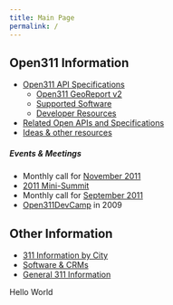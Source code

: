 ```yaml
---
title: Main Page
permalink: /
---
```


Open311 Information
-------------------

-   [Open311 API Specifications](/API "wikilink")
    -   [Open311 GeoReport v2](/GeoReport_v2 "wikilink")
    -   [Supported Software](/GeoReport_v2/Support "wikilink")
    -   [Developer Resources](/GeoReport_v2/Resources "wikilink")
-   [Related Open APIs and Specifications](/Open_APIs "wikilink")
-   [Ideas & other resources](/Ideation "wikilink")

##### Events & Meetings

-   Monthly call for [November 2011](/calls/2011-11 "wikilink")
-   [2011 Mini-Summit](/Calls/2011-09-Summit "wikilink")
-   Monthly call for [September 2011](/calls/2011-09 "wikilink")
-   [Open311DevCamp](/Open311DevCamp "wikilink") in 2009

Other Information
-----------------

-   [311 Information by City](/Cities "wikilink")
-   [Software & CRMs](/Software "wikilink")
-   [General 311 Information](/311 "wikilink")


Hello World
